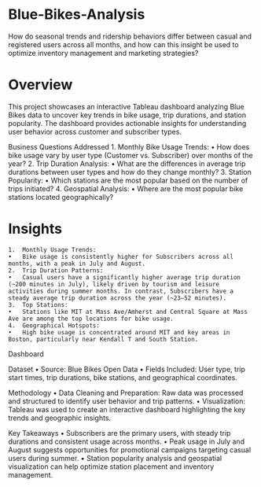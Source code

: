 # Blue-Bikes-Analysis
How do seasonal trends and ridership behaviors differ between casual and registered users across all months, and how can this insight be used to optimize inventory management and marketing strategies?

# Overview

This project showcases an interactive Tableau dashboard analyzing Blue Bikes data to uncover key trends in bike usage, trip durations, and station popularity. The dashboard provides actionable insights for understanding user behavior across customer and subscriber types.

Business Questions Addressed
	1.	Monthly Bike Usage Trends:
	•	How does bike usage vary by user type (Customer vs. Subscriber) over months of the year?
	2.	Trip Duration Analysis:
	•	What are the differences in average trip durations between user types and how do they change monthly?
	3.	Station Popularity:
	•	Which stations are the most popular based on the number of trips initiated?
	4.	Geospatial Analysis:
	•	Where are the most popular bike stations located geographically?

# Insights
	1.	Monthly Usage Trends:
	•	Bike usage is consistently higher for Subscribers across all months, with a peak in July and August.
	2.	Trip Duration Patterns:
	•	Casual users have a significantly higher average trip duration (~200 minutes in July), likely driven by tourism and leisure activities during summer months. In contrast, Subscribers have a steady average trip duration across the year (~23–52 minutes).
	3.	Top Stations:
	•	Stations like MIT at Mass Ave/Amherst and Central Square at Mass Ave are among the top locations for bike usage.
	4.	Geographical Hotspots:
	•	High bike usage is concentrated around MIT and key areas in Boston, particularly near Kendall T and South Station.

Dashboard

Dataset
	•	Source: Blue Bikes Open Data
	•	Fields Included: User type, trip start times, trip durations, bike stations, and geographical coordinates.

Methodology
	•	Data Cleaning and Preparation: Raw data was processed and structured to identify user behavior and trip patterns.
	•	Visualization: Tableau was used to create an interactive dashboard highlighting the key trends and geographic insights.

Key Takeaways
	•	Subscribers are the primary users, with steady trip durations and consistent usage across months.
	•	Peak usage in July and August suggests opportunities for promotional campaigns targeting casual users during summer.
	•	Station popularity analysis and geospatial visualization can help optimize station placement and inventory management.
